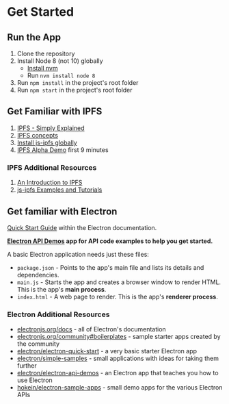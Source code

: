 # Get Started

## Run the App

1. Clone the repository
2. Install Node 8 (not 10) globally
    - [Install nvm](https://github.com/creationix/nvm#installation)
    - Run `nvm install node 8`
3. Run `npm install` in the project's root folder
4. Run `npm start` in the project's root folder

## Get Familiar with IPFS

1. [IPFS - Simply Explained](https://www.youtube.com/watch?v=5Uj6uR3fp-U)
2. [IPFS concepts](https://docs.ipfs.io/guides/concepts)
3. [Install js-ipfs globally](https://github.com/ipfs/js-ipfs#ipfs-cli)
4. [IPFS Alpha Demo](https://www.youtube.com/watch?v=8CMxDNuuAiQ&t=645s) first 9 minutes

### IPFS Additional Resources

1. [An Introduction to IPFS](https://medium.com/@ConsenSys/an-introduction-to-ipfs-9bba4860abd0)
2. [js-ipfs Examples and Tutorials](https://github.com/ipfs/js-ipfs/tree/master/examples)

## Get familiar with Electron

[Quick Start Guide](https://electronjs.org/docs/tutorial/quick-start) within the Electron documentation.

**[Electron API Demos](https://electronjs.org/#get-started) app for API code examples to help you get started.**

A basic Electron application needs just these files:

- `package.json` - Points to the app's main file and lists its details and dependencies.
- `main.js` - Starts the app and creates a browser window to render HTML. This is the app's **main process**.
- `index.html` - A web page to render. This is the app's **renderer process**.

### Electron Additional Resources

- [electronjs.org/docs](https://electronjs.org/docs) - all of Electron's documentation
- [electronjs.org/community#boilerplates](https://electronjs.org/community#boilerplates) - sample starter apps created by the community
- [electron/electron-quick-start](https://github.com/electron/electron-quick-start) - a very basic starter Electron app
- [electron/simple-samples](https://github.com/electron/simple-samples) - small applications with ideas for taking them further
- [electron/electron-api-demos](https://github.com/electron/electron-api-demos) - an Electron app that teaches you how to use Electron
- [hokein/electron-sample-apps](https://github.com/hokein/electron-sample-apps) - small demo apps for the various Electron APIs
